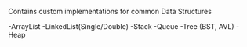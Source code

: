 Contains custom implementations for common Data Structures

-ArrayList
-LinkedList(Single/Double)
-Stack
-Queue
-Tree (BST, AVL)
-Heap
